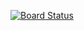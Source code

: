 [![Board Status](https://dev.azure.com/abrahamgeorgej/80fa1143-f119-46cb-80ba-6a51716c1b82/12e4c64a-8cc2-4d71-adf6-efe92a01556c/_apis/work/boardbadge/1c4ba1d7-8a7b-4c60-b306-82325b214969?columnOptions=1)](https://dev.azure.com/abrahamgeorgej/80fa1143-f119-46cb-80ba-6a51716c1b82/_boards/board/t/12e4c64a-8cc2-4d71-adf6-efe92a01556c/Microsoft.RequirementCategory/)
